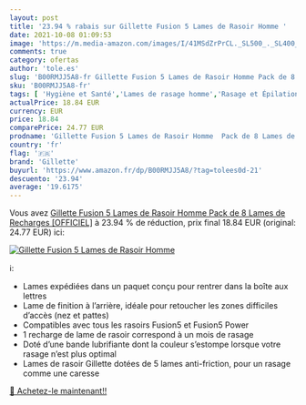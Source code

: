 ```yaml
---
layout: post
title: '23.94 % rabais sur Gillette Fusion 5 Lames de Rasoir Homme '
date: 2021-10-08 01:09:53
image: 'https://m.media-amazon.com/images/I/41MSdZrPrCL._SL500_._SL400_.jpg'
comments: true
category: ofertas
author: 'tole.es'
slug: 'B00RMJJ5A8-fr Gillette Fusion 5 Lames de Rasoir Homme Pack de 8 Lames de...'
sku: 'B00RMJJ5A8-fr'
tags: [ 'Hygiène et Santé','Lames de rasage homme','Rasage et Épilation','Rasage manuel','Rasage manuel homme','gillette', ]
actualPrice: 18.84 EUR
currency: EUR
price: 18.84
comparePrice: 24.77 EUR
prodname: 'Gillette Fusion 5 Lames de Rasoir Homme  Pack de 8 Lames de Recharges [OFFICIEL]'
country: 'fr'
flag: '🇫🇷'
brand: 'Gillette'
buyurl: 'https://www.amazon.fr/dp/B00RMJJ5A8/?tag=tolees0d-21'
descuento: '23.94'
average: '19.6175'
---
```


Vous avez [Gillette Fusion 5 Lames de Rasoir Homme  Pack de 8 Lames de Recharges [OFFICIEL]](https://www.amazon.fr/dp/B00RMJJ5A8/?tag=tolees0d-21)  à  23.94 % de réduction, prix final  18.84 EUR (original: 24.77 EUR) ici:

[![Gillette Fusion 5 Lames de Rasoir Homme ](https://m.media-amazon.com/images/I/41MSdZrPrCL._SL500_._SL400_.jpg)](https://www.amazon.fr/dp/B00RMJJ5A8/?tag=tolees0d-21)

ℹ️:

- Lames expédiées dans un paquet conçu pour rentrer dans la boîte aux lettres
- Lame de finition à l’arrière, idéale pour retoucher les zones difficiles d’accès (nez et pattes)
- Compatibles avec tous les rasoirs Fusion5 et Fusion5 Power
- 1 recharge de lame de rasoir correspond à un mois de rasage
- Doté d’une bande lubrifiante dont la couleur s’estompe lorsque votre rasage n’est plus optimal
- Lames de rasoir Gillette dotées de 5 lames anti-friction, pour un rasage comme une caresse

[🛒 Achetez-le maintenant!!](https://www.amazon.fr/dp/B00RMJJ5A8/?tag=tolees0d-21)
